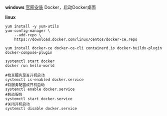 **windows**
[官网安装](https://docs.docker.com/engine/install/centos/) Docker，启动Docker桌面

**linux**
```
yum install -y yum-utils
yum-config-manager \
    --add-repo \
    https://download.docker.com/linux/centos/docker-ce.repo

yum install docker-ce docker-ce-cli containerd.io docker-buildx-plugin docker-compose-plugin

systemctl start docker
docker run hello-world

#检查服务是否开机启动
systemctl is-enabled docker.service
#将服务配置成开机启动
systemctl enable docker.service
#启动服务
systemctl start docker.service
#关闭开机启动
systemctl disable docker.service
```